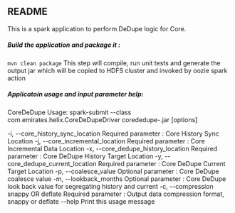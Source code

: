 ## README

This is a spark application to perform DeDupe logic for Core.

##### Build the application and package it : 
`mvn clean package`
This step will compile, run unit tests and generate the output jar which will be copied to HDFS cluster and invoked by oozie spark action

##### Applicatoin usage and input parameter help:

CoreDeDupe
Usage: spark-submit <spark-options> --class com.emirates.helix.CoreDeDupeDriver  corededupe-<jar version>.jar [options]

  -i, --core_history_sync_location <value>
                           Required parameter : Core History Sync Location
  -j, --core_incremental_location <value>
                           Required parameter : Core Incremental Data Location
  -x, --core_dedupe_history_location <value>
                           Required parameter : Core DeDupe History Target Location
  -y, --core_dedupe_current_location <value>
                           Required parameter : Core DeDupe Current Target Location
  -p, --coalesce_value <value>
                           Optional parameter : Core DeDupe coalesce value
  -m, --lookback_months <value>
                           Optional parameter : Core DeDupe look back value for segregating history and current
  -c, --compression snappy OR deflate
                           Required parameter : Output data compression format, snappy or deflate
  --help                   Print this usage message
